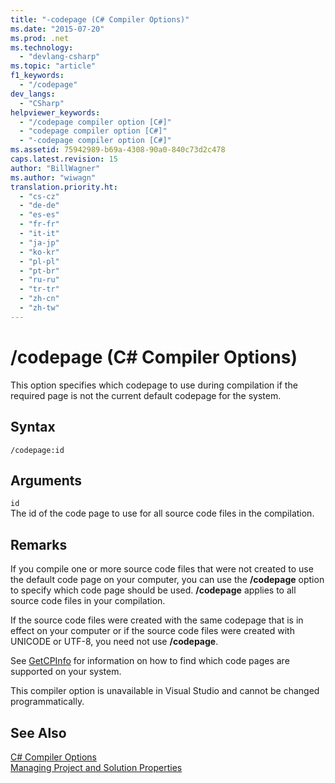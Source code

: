 ```yaml
---
title: "-codepage (C# Compiler Options)"
ms.date: "2015-07-20"
ms.prod: .net
ms.technology: 
  - "devlang-csharp"
ms.topic: "article"
f1_keywords: 
  - "/codepage"
dev_langs: 
  - "CSharp"
helpviewer_keywords: 
  - "/codepage compiler option [C#]"
  - "codepage compiler option [C#]"
  - "-codepage compiler option [C#]"
ms.assetid: 75942989-b69a-4308-90a0-840c73d2c478
caps.latest.revision: 15
author: "BillWagner"
ms.author: "wiwagn"
translation.priority.ht: 
  - "cs-cz"
  - "de-de"
  - "es-es"
  - "fr-fr"
  - "it-it"
  - "ja-jp"
  - "ko-kr"
  - "pl-pl"
  - "pt-br"
  - "ru-ru"
  - "tr-tr"
  - "zh-cn"
  - "zh-tw"
---
```

# /codepage (C# Compiler Options)
This option specifies which codepage to use during compilation if the required page is not the current default codepage for the system.  
  
## Syntax  
  
```console  
/codepage:id  
```  
  
## Arguments  
 `id`  
 The id of the code page to use for all source code files in the compilation.  
  
## Remarks  
 If you compile one or more source code files that were not created to use the default code page on your computer, you can use the **/codepage** option to specify which code page should be used. **/codepage** applies to all source code files in your compilation.  
  
 If the source code files were created with the same codepage that is in effect on your computer or if the source code files were created with UNICODE or UTF-8, you need not use **/codepage**.  
  
 See [GetCPInfo](http://go.microsoft.com/fwlink/?LinkId=148371) for information on how to find which code pages are supported on your system.  
  
 This compiler option is unavailable in Visual Studio and cannot be changed programmatically.  
  
## See Also  
 [C# Compiler Options](../../../csharp/language-reference/compiler-options/index.md)   
 [Managing Project and Solution Properties](/visualstudio/ide/managing-project-and-solution-properties)
